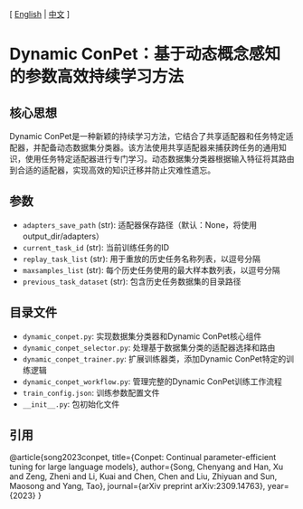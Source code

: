 [ [English](README.md) | [中文](README_zh.md) ]

# Dynamic ConPet：基于动态概念感知的参数高效持续学习方法

## 核心思想
Dynamic ConPet是一种新颖的持续学习方法，它结合了共享适配器和任务特定适配器，并配备动态数据集分类器。该方法使用共享适配器来捕获跨任务的通用知识，使用任务特定适配器进行专门学习。动态数据集分类器根据输入特征将其路由到合适的适配器，实现高效的知识迁移并防止灾难性遗忘。

## 参数
- `adapters_save_path` (str): 适配器保存路径（默认：None，将使用output_dir/adapters）
- `current_task_id` (str): 当前训练任务的ID
- `replay_task_list` (str): 用于重放的历史任务名称列表，以逗号分隔
- `maxsamples_list` (str): 每个历史任务使用的最大样本数列表，以逗号分隔
- `previous_task_dataset` (str): 包含历史任务数据集的目录路径

## 目录文件
- `dynamic_conpet.py`: 实现数据集分类器和Dynamic ConPet核心组件
- `dynamic_conpet_selector.py`: 处理基于数据集分类的适配器选择和路由
- `dynamic_conpet_trainer.py`: 扩展训练器类，添加Dynamic ConPet特定的训练逻辑
- `dynamic_conpet_workflow.py`: 管理完整的Dynamic ConPet训练工作流程
- `train_config.json`: 训练参数配置文件
- `__init__.py`: 包初始化文件

## 引用
@article{song2023conpet,
  title={Conpet: Continual parameter-efficient tuning for large language models},
  author={Song, Chenyang and Han, Xu and Zeng, Zheni and Li, Kuai and Chen, Chen and Liu, Zhiyuan and Sun, Maosong and Yang, Tao},
  journal={arXiv preprint arXiv:2309.14763},
  year={2023}
}